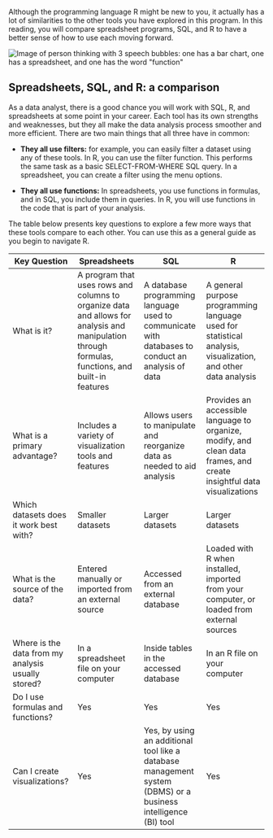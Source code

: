 
Although the programming language R might be new to you, it actually has a lot of similarities to the other tools you have explored in this program. In this reading, you will compare spreadsheet programs, SQL, and R to have a better sense of how to use each moving forward.

![Image of person thinking with 3 speech bubbles: one has a bar chart, one has a spreadsheet, and one has the word "function"](https://d3c33hcgiwev3.cloudfront.net/imageAssetProxy.v1/LbYE3xSDTfC2BN8Ug63wtw_780b689d1f07438e83ba7fc133e5d6f9_Screen-Shot-2021-04-13-at-4.07.48-PM.png?expiry=1628985600000&hmac=JivIaj3IPpj4uOHfTmA8bLOhabN9y-1E-lumh1BntGg)

## Spreadsheets, SQL, and R: a comparison

As a data analyst, there is a good chance you will work with SQL, R, and spreadsheets at some point in your career. Each tool has its own strengths and weaknesses, but they all make the data analysis process smoother and more efficient. There are two main things that all three have in common:

-   **They all use filters:** for example, you can easily filter a dataset using any of these tools. In R, you can use the filter function. This performs the same task as a basic SELECT-FROM-WHERE SQL query. In a spreadsheet, you can create a filter using the menu options.

-   **They all use functions:** In spreadsheets, you use functions in formulas, and in SQL, you include them in queries. In R, you will use functions in the code that is part of your analysis.

The table below presents key questions to explore a few more ways that these tools compare to each other. You can use this as a general guide as you begin to navigate R.

| Key Question                                       | Spreadsheets                                                                                                                                      | SQL                                                                                                            | R                                                                                                                     |
| -------------------------------------------------- | ------------------------------------------------------------------------------------------------------------------------------------------------- | -------------------------------------------------------------------------------------------------------------- | --------------------------------------------------------------------------------------------------------------------- |
| What is it?                                        | A program that uses rows and columns to organize data and allows for analysis and manipulation through formulas, functions, and built-in features | A database programming language used to communicate with databases to conduct an analysis of data              | A general purpose programming language used for statistical analysis, visualization, and other data analysis          |
| What is a primary advantage?                       | Includes a variety of visualization tools and features                                                                                            | Allows users to manipulate and reorganize data as needed to aid analysis                                       | Provides an accessible language to organize, modify, and clean data frames, and create insightful data visualizations |
| Which datasets does it work best with?             | Smaller datasets                                                                                                                                  | Larger datasets                                                                                                | Larger datasets                                                                                                       |
| What is the source of the data?                    | Entered manually or imported from an external source                                                                                              | Accessed from an external database                                                                             | Loaded with R when installed, imported from your computer, or loaded from external sources                            |
| Where is the data from my analysis usually stored? | In a spreadsheet file on your computer                                                                                                            | Inside tables in the accessed database                                                                         | In an R file on your computer                                                                                         |
| Do I use formulas and functions?                   | Yes                                                                                                                                               | Yes                                                                                                            | Yes                                                                                                                   |
| Can I create visualizations?                       | Yes                                                                                                                                               | Yes, by using an additional tool like a database management system (DBMS) or a business intelligence (BI) tool | Yes                                                                                                                   |

